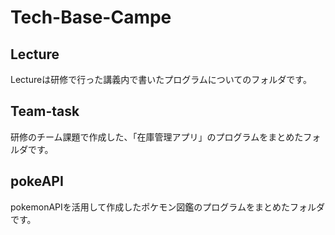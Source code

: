 # Tech-Base-Campe
## Lecture
Lectureは研修で行った講義内で書いたプログラムについてのフォルダです。

## Team-task
研修のチーム課題で作成した、「在庫管理アプリ」のプログラムをまとめたフォルダです。

## pokeAPI
pokemonAPIを活用して作成したポケモン図鑑のプログラムをまとめたフォルダです。
